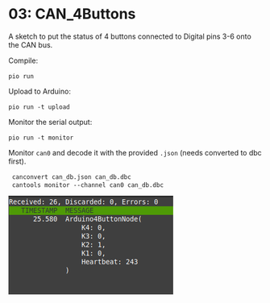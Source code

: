 # **03**: CAN_4Buttons

A sketch to put the status of 4 buttons connected to Digital pins 3-6 onto the CAN bus.

Compile:

    pio run

Upload to Arduino:

    pio run -t upload

Monitor the serial output:

    pio run -t monitor

Monitor ```can0``` and decode it with the provided ```.json``` (needs converted to dbc first). 


     canconvert can_db.json can_db.dbc
     cantools monitor --channel can0 can_db.dbc

![cantools monitor --channel can0 can_db.dbc](canmonitor_decode.png)